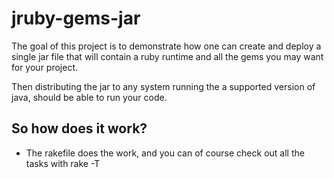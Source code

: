 # jruby-gems-jar

The goal of this project is to demonstrate how one can create and deploy a single jar file
that will contain a ruby runtime and all the gems you may want for your project.

Then distributing the jar to any system running the a supported version of java, should be able to run your code.

## So how does it work?

- The rakefile does the work, and you can of course check out all the tasks with rake -T


